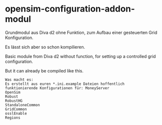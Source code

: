 # opensim-configuration-addon-modul

Grundmodul aus Diva d2 ohne Funktion, zum Aufbau einer gesteuerten Grid Konfiguration.

Es lässt sich aber so schon kompilieren.

Basic module from Diva d2 without function, for setting up a controlled grid configuration.

But it can already be compiled like this. 

```
Was macht es:
Es erstellt aus euren *.ini.example Dateien hoffentlich funktionierende Konfigurationen für: MoneyServer
OpenSim
Robust
RobustHG
StandaloneCommon
GridCommon
osslEnable
Regions
```
